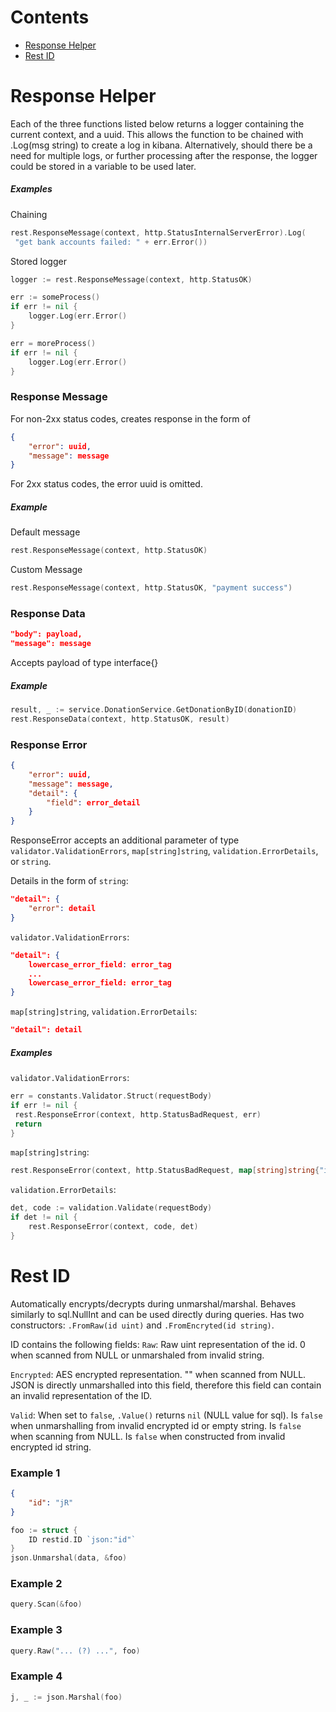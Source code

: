 # Contents

- [Response Helper](#response-helper)
- [Rest ID](#rest-id)

# Response Helper

Each of the three functions listed below returns a logger containing the current context, and a uuid. This allows the function to be chained with .Log(msg string) to create a log in kibana. Alternatively, should there be a need for multiple logs, or further processing after the response, the logger could be stored in a variable to be used later.

##### Examples

Chaining

```go
rest.ResponseMessage(context, http.StatusInternalServerError).Log(
 "get bank accounts failed: " + err.Error())
```

Stored logger

```go
logger := rest.ResponseMessage(context, http.StatusOK)

err := someProcess()
if err != nil {
    logger.Log(err.Error()
}

err = moreProcess()
if err != nil {
    logger.Log(err.Error()
}
```

### Response Message

For non-2xx status codes, creates response in the form of

```json
{
    "error": uuid,
    "message": message
}
```

For 2xx status codes, the error uuid is omitted.

##### Example

Default message

```go
rest.ResponseMessage(context, http.StatusOK)
```

Custom Message

```go
rest.ResponseMessage(context, http.StatusOK, "payment success")
```

### Response Data

```json
"body": payload,
"message": message
```

Accepts payload of type interface{}

##### Example

```go
result, _ := service.DonationService.GetDonationByID(donationID)
rest.ResponseData(context, http.StatusOK, result)
```

### Response Error

```json
{
    "error": uuid,
    "message": message,
    "detail": {
        "field": error_detail
    }
}
```

ResponseError accepts an additional parameter of type `validator.ValidationErrors`, `map[string]string`, `validation.ErrorDetails`, or `string`.

Details in the form of `string`:

```json
"detail": {
    "error": detail
}
```

`validator.ValidationErrors`:

```json
"detail": {
    lowercase_error_field: error_tag
    ...
    lowercase_error_field: error_tag
}
```

`map[string]string`, `validation.ErrorDetails`:

```json
"detail": detail
```

##### Examples

`validator.ValidationErrors`:

```go
err = constants.Validator.Struct(requestBody)
if err != nil {
 rest.ResponseError(context, http.StatusBadRequest, err)
 return
}
```

`map[string]string`:

```go
rest.ResponseError(context, http.StatusBadRequest, map[string]string{"id": "invalid id"})
```

`validation.ErrorDetails`:

```go
det, code := validation.Validate(requestBody)
if det != nil {
    rest.ResponseError(context, code, det)
}
```

# Rest ID

Automatically encrypts/decrypts during unmarshal/marshal. Behaves similarly to sql.NullInt and can be used directly during queries. Has two constructors: `.FromRaw(id uint)` and `.FromEncryted(id string)`.

ID contains the following fields:
`Raw`:
Raw uint representation of the id. 0 when scanned from NULL or unmarshaled from invalid string.

`Encrypted`:
AES encrypted representation. "" when scanned from NULL. JSON is directly unmarshalled into this field, therefore this field can contain an invalid representation of the ID.

`Valid`:
When set to `false`, `.Value()` returns `nil` (NULL value for sql). Is `false` when unmarshalling from invalid encrypted id or empty string. Is `false` when scanning from NULL. Is `false` when constructed from invalid encrypted id string.

### Example 1

```json
{
    "id": "jR"
}
```

```go
foo := struct {
    ID restid.ID `json:"id"`
}
json.Unmarshal(data, &foo)
```

### Example 2

```go
query.Scan(&foo)
```

### Example 3

```go
query.Raw("... (?) ...", foo)
```

### Example 4

```go
j, _ := json.Marshal(foo)
```
